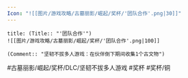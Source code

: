 ```yaml
---
Icon: "![[图片/游戏攻略/古墓丽影/崛起/奖杯/'团队合作'.png|30]]"
---
```

```ad-common-bronze-trophy
title: (Title:: "'团队合作'")
![[图片/游戏攻略/古墓丽影/崛起/奖杯/'团队合作'.png|100]]

(Comment:: "坚韧不拔多人游戏：在伙伴倒下期间收集1个古文物")
```

#古墓丽影/崛起/奖杯/DLC/坚韧不拔多人游戏 #奖杯 #奖杯/铜

